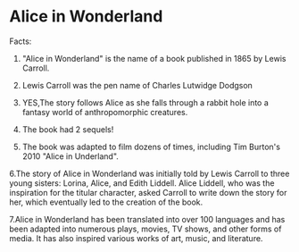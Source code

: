 # Alice in Wonderland

Facts:

1. "Alice in Wonderland" is the name of a book published in 1865 by Lewis Carroll.

2. Lewis Carroll was the pen name of Charles Lutwidge Dodgson

3. YES,The story follows Alice as she falls through a rabbit hole into a fantasy world of anthropomorphic creatures.

4. The book had 2 sequels!

5. The book was adapted to film dozens of times, including 	Tim Burton's 2010 "Alice in Underland".

6.The story of Alice in Wonderland was initially told by Lewis Carroll to three young sisters: Lorina, Alice, and Edith Liddell. Alice Liddell, who was the inspiration for the titular character, asked Carroll to write down the story for her, which eventually led to the creation of the book.

7.Alice in Wonderland has been translated into over 100 languages and has been adapted into numerous plays, movies, TV shows, and other forms of media. It has also inspired various works of art, music, and literature.





